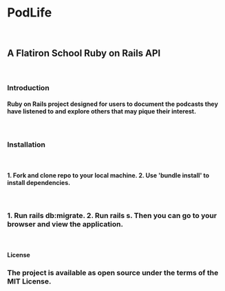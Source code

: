 <h1> PodLife </h1>
<br>
<h2> A Flatiron School Ruby on Rails API </h2>
<br>
<h3> Introduction </h3>
<h4> Ruby on Rails project designed for users to document the podcasts they have listened to and explore others that may pique their interest. </h4>
<br>
<h3> Installation </h3>
<br>
<h4> 1. Fork and clone repo to your local machine.
    2. Use 'bundle install' to install dependencies.
</h4>
<br>
<h3>
    1. Run rails db:migrate.
    2. Run rails s. Then you can go to your browser and view the application.
</h3>
<br>


<h4>License</h4>
<h3>
The project is available as open source under the terms of the MIT License.</h3>